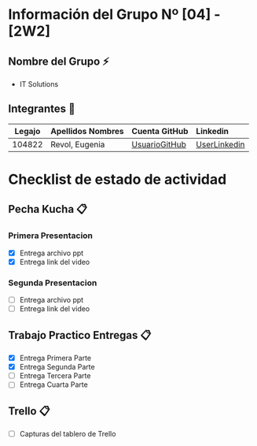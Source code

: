# Información del Grupo Nº [04] - [2W2]


## Nombre del Grupo :zap:

* IT Solutions


## Integrantes :busts_in_silhouette:

| Legajo| Apellidos Nombres  | Cuenta GitHub | Linkedin
| :------: | :-------- | :-------- | :-------- |
| 104822 | Revol, Eugenia |[UsuarioGitHub](https://github.com/erevol)|[UserLinkedin](https://www.linkedin.com/in/eugeniarevol/)|


# Checklist de estado de actividad

## Pecha Kucha :clipboard:

### Primera Presentacion

- [x] Entrega archivo ppt
- [x] Entrega link del video

### Segunda Presentacion

- [ ] Entrega archivo ppt
- [ ] Entrega link del video

## Trabajo Practico Entregas :clipboard:
- [x] Entrega Primera Parte
- [x] Entrega Segunda Parte
- [ ] Entrega Tercera Parte
- [ ] Entrega Cuarta Parte

## Trello :clipboard:
- [ ] Capturas del tablero de Trello

